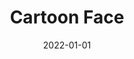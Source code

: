 ---
title: Cartoon Face 
summary: "GAN(Generative Adversarial Network)을 이용해 실제 사진을 만화 스타일 얼굴로 변환하는 프로젝트입니다."
tags:
- Computer Vision
- Deep Learning
- GAN
date: "2022-01-01"

# --- 이미지 설정 부분 ---
image:
  # 여기에 'cartoon' 폴더에 넣은 실제 이미지 파일 이름을 정확하게 적어주세요.
  filename: pro1.jpg
  
  # 이미지가 표시되지 않을 때 나올 대체 텍스트 (웹 접근성을 위해 추천)
  alt_text: A generated cartoon face
  
  # 이미지 아래에 작게 표시될 설명 (선택사항)
  caption: "AI로 생성된 만화 캐릭터 얼굴"
# --------------------

# 외부 링크가 없다면 이 부분은 비워두거나 지워도 됩니다.
external_link: ""
---
